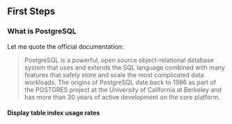 ## First Steps

### What is PostgreSQL

Let me quote the official documentation:

> PostgreSQL is a powerful, open source object-relational database system that
> uses and extends the SQL language combined with many features that safely
> store and scale the most complicated data workloads. The origins of
> PostgreSQL date back to 1986 as part of the POSTGRES project at the
> University of California at Berkeley and has more than 30 years of active
> development on the core platform.

#### Display table index usage rates

[embedmd]:# (sql/table-index-usage-rates.sql)


<!-- vim: set fenc=utf-8 spell spl=en ts=4 sw=4 et filetype=markdown : -->
